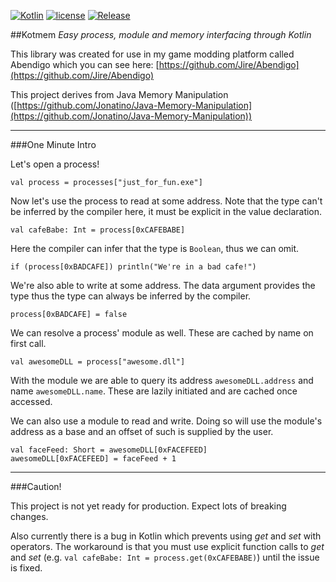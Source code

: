 [![Kotlin](https://img.shields.io/badge/kotlin-1.0.0--beta--4584-blue.svg)](http://kotlinlang.org) [![license](https://img.shields.io/badge/license-LGPL%203.0-yellowgreen.svg)](https://github.com/Jire/kotmem/blob/master/LICENSE) [![Release](https://jitpack.io/v/User/Repo.svg)](https://jitpack.io/#Jire/kotmem)


##Kotmem
_Easy process, module and memory interfacing through Kotlin_

This library was created for use in my game modding platform called Abendigo which you can see here: [https://github.com/Jire/Abendigo](https://github.com/Jire/Abendigo)

This project derives from Java Memory Manipulation ([https://github.com/Jonatino/Java-Memory-Manipulation](https://github.com/Jonatino/Java-Memory-Manipulation))

---

###One Minute Intro

Let's open a process!

    val process = processes["just_for_fun.exe"]
    
Now let's use the process to read at some address. Note that the type can't be inferred by the compiler here, it must
 be explicit in the value declaration.

    val cafeBabe: Int = process[0xCAFEBABE]

Here the compiler can infer that the type is `Boolean`, thus we can omit.

    if (process[0xBADCAFE]) println("We're in a bad cafe!")

We're also able to write at some address. The data argument provides the type thus the type can always be inferred by
 the compiler.

    process[0xBADCAFE] = false

We can resolve a process' module as well. These are cached by name on first call.

    val awesomeDLL = process["awesome.dll"]
    
With the module we are able to query its address `awesomeDLL.address` and name `awesomeDLL.name`. These are lazily 
initiated and are cached once accessed.

We can also use a module to read and write. Doing so will use the module's address as a base and an offset of such is
 supplied by the user.
 
    val faceFeed: Short = awesomeDLL[0xFACEFEED]
    awesomeDLL[0xFACEFEED] = faceFeed + 1
    
---

###Caution!

This project is not yet ready for production. Expect lots of breaking changes.

Also currently there is a bug in Kotlin which prevents using *get* and *set* with operators. The workaround is that 
you must use explicit function calls to *get* and *set* (e.g. `val cafeBabe: Int = process.get(0xCAFEBABE)`) until the 
issue
 is fixed.